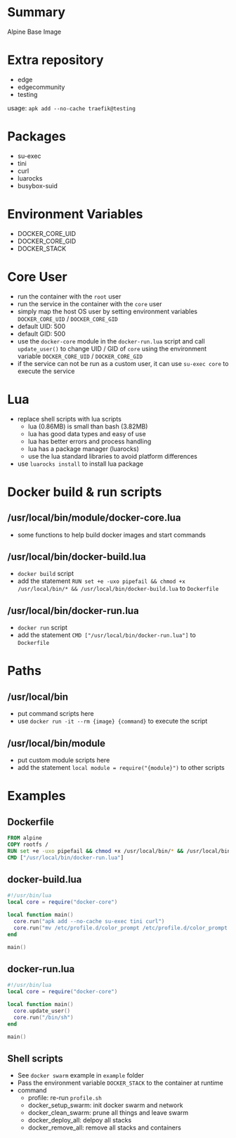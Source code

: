 # Summary

Alpine Base Image

# Extra repository

- edge
- edgecommunity
- testing

usage: `apk add --no-cache traefik@testing`

# Packages

- su-exec
- tini
- curl
- luarocks
- busybox-suid

# Environment Variables

- DOCKER_CORE_UID
- DOCKER_CORE_GID
- DOCKER_STACK

# Core User

- run the container with the `root` user
- run the service in the container with the `core` user
- simply map the host OS user by setting environment variables `DOCKER_CORE_UID` / `DOCKER_CORE_GID`
- default UID: 500
- default GID: 500
- use the `docker-core` module in the `docker-run.lua` script and call `update_user()` to change UID / GID of `core` using the environment variable `DOCKER_CORE_UID` / `DOCKER_CORE_GID`
- if the service can not be run as a custom user, it can use `su-exec core` to execute the service

# Lua

- replace shell scripts with lua scripts
  - lua (0.86MB) is small than bash (3.82MB)
  - lua has good data types and easy of use
  - lua has better errors and process handling
  - lua has a package manager (luarocks)
  - use the lua standard libraries to avoid platform differences
- use `luarocks install` to install lua package

# Docker build & run scripts

## /usr/local/bin/module/docker-core.lua

- some functions to help build docker images and start commands

## /usr/local/bin/docker-build.lua

- `docker build` script
- add the statement `RUN set +e -uxo pipefail && chmod +x /usr/local/bin/* && /usr/local/bin/docker-build.lua` to `Dockerfile`

## /usr/local/bin/docker-run.lua

- `docker run` script
- add the statement `CMD ["/usr/local/bin/docker-run.lua"]` to `Dockerfile`

# Paths

## /usr/local/bin

- put command scripts here
- use `docker run -it --rm {image} {command}` to execute the script

## /usr/local/bin/module

- put custom module scripts here
- add the statement `local module = require("{module}")` to other scripts

# Examples

## Dockerfile

```dockerfile
FROM alpine
COPY rootfs /
RUN set +e -uxo pipefail && chmod +x /usr/local/bin/* && /usr/local/bin/docker-build.lua
CMD ["/usr/local/bin/docker-run.lua"]
```

## docker-build.lua

```lua
#!/usr/bin/lua
local core = require("docker-core")

local function main()
  core.run("apk add --no-cache su-exec tini curl")
  core.run("mv /etc/profile.d/color_prompt /etc/profile.d/color_prompt.sh")
end

main()
```

## docker-run.lua

```lua
#!/usr/bin/lua
local core = require("docker-core")

local function main()
  core.update_user()
  core.run("/bin/sh")
end

main()
```

## Shell scripts

- See `docker swarm` example in `example` folder
- Pass the environment variable `DOCKER_STACK` to the container at runtime
- command
  - profile: re-run `profile.sh`
  - docker_setup_swarm: init docker swarm and network
  - docker_clean_swarm: prune all things and leave swarm
  - docker_deploy_all: delpoy all stacks
  - docker_remove_all: remove all stacks and containers
